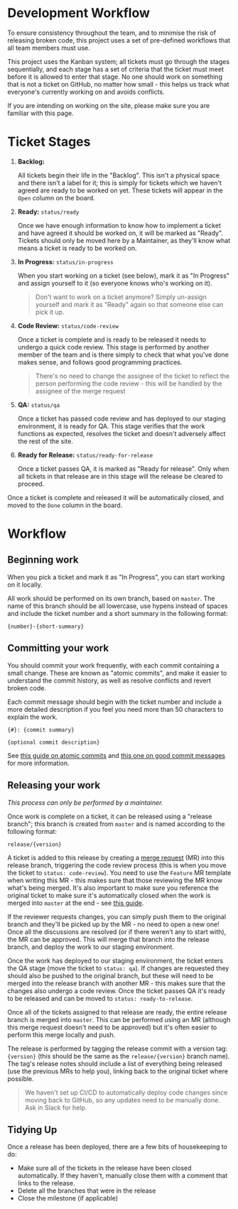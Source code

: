 # Development Workflow
To ensure consistency throughout the team, and to minimise the risk of releasing broken code, this project uses a set of 
pre-defined workflows that all team members must use. 

This project uses the Kanban system; all tickets must go through the stages sequentially, and each stage has a set of 
criteria that the ticket must meet before it is allowed to enter that stage. No one should work on something that is not 
a ticket on GitHub, no matter how small - this helps us track what everyone's currently working on and avoids conflicts.

If you are intending on working on the site, please make sure you are
familiar with this page.

# Ticket Stages

1. **Backlog:**

   All tickets begin their life in the "Backlog". This isn't a physical space and there isn't a label for it; this is 
   simply for tickets which we haven't agreed are ready to be worked on yet. These tickets will appear in the `Open` 
   column on the board. 

2. **Ready:** `status/ready`

   Once we have enough information to know how to implement a ticket and have agreed it should be worked on, it will be 
   marked as "Ready". Tickets should only be moved here by a Maintainer, as they'll know what means a ticket is ready to 
   be worked on.
   
3. **In Progress:** `status/in-progress`

   When you start working on a ticket (see below), mark it as "In Progress" and assign yourself to it (so everyone knows 
   who's working on it).

   > Don't want to work on a ticket anymore? Simply un-assign yourself and mark it as "Ready" again so that someone else 
   > can pick it up.

4. **Code Review:** `status/code-review`

   Once a ticket is complete and is ready to be released it needs to undergo a quick code review. This stage is performed 
   by another member of the team and is there simply to check that what you've done makes sense, and follows good 
   programming practices.

    > There's no need to change the assignee of the ticket to reflect the person performing the code review - this will 
    > be handled by the assignee of the merge request

5. **QA:** `status/qa`

   Once a ticket has passed code review and has deployed to our staging environment, it is ready for QA. This stage 
   verifies that the work functions as expected, resolves the ticket and doesn't adversely affect the rest of the site.

6. **Ready for Release:** `status/ready-for-release`

   Once a ticket passes QA, it is marked as "Ready for release". Only when all tickets in that release are in this stage 
   will the release be cleared to proceed.

Once a ticket is complete and released it will be automatically closed, and moved to the `Done` column in the board.

# Workflow

## Beginning work
When you pick a ticket and mark it as "In Progress", you can start working on it locally.

All work should be performed on its own branch, based on `master`. The name of this branch should be all lowercase, use 
hypens instead of spaces and include the ticket number and a short summary in the following format:

```
{number}-{short-summary}
```

## Committing your work
You should commit your work frequently, with each commit containing a small change. These are known as "atomic commits", 
and make it easier to understand the commit history, as well as resolve conflicts and revert broken code.

Each commit message should begin with the ticket number and include a more detailed description if you feel you need 
more than 50 characters to explain the work.

```
{#}: {commit summary}

{optional commit description}
```

See [this guide on atomic commits][atomic-commits] and [this one on good commit messages][commit-message-guide] for more 
information.

## Releasing your work
_This process can only be performed by a maintainer._

Once work is complete on a ticket, it can be released using a "release branch"; this branch is created from `master` and 
is named according to the following format:

```
release/{version}
```

A ticket is added to this release by creating a [merge request][pr-new] (MR) into this release branch, triggering the
code review process (this is when you move the ticket to `status: code-review`). You need to use the `Feature` MR 
template when writing this MR - this makes sure that those reviewing the MR know what's being merged. It's also 
important to make sure you reference the original ticket to make sure it's automatically closed when the work is merged 
into `master` at the end - see [this guide][pr-autoclose-tickets].

If the reviewer requests changes, you can simply push them to the original branch and they'll be picked up by the MR - 
no need to open a new one! Once all the discussions are resolved (or if there weren't any to start with), the MR can be 
approved. This will merge that branch into the release branch, and deploy the work to our staging environment.

Once the work has deployed to our staging environment, the ticket enters the QA stage (move the ticket to `status: qa`). 
If changes are requested they should also be pushed to the original branch, but these will need to be merged into the 
release branch with another MR - this makes sure that the changes also undergo a code review. Once the ticket passes QA 
it's ready to be released and can be moved to `status: ready-to-release`.

Once all of the tickets assigned to that release are ready, the entire release branch is merged into `master`. This can 
be performed using an MR (although this merge request doesn't need to be approved) but it's often easier to perform this 
merge locally and push. 

The release is performed by tagging the release commit with a version tag: `{version}` (this should be the same as the
`release/{version}` branch name). The tag's release notes should include a list of everything being released (use the
previous MRs to help you), linking back to the original ticket where possible.

> We haven't set up CI/CD to automatically deploy code changes since
> moving back to GitHub, so any updates need to be manually done. Ask in
> Slack for help.

## Tidying Up
Once a release has been deployed, there are a few bits of housekeeping to do:

* Make sure all of the tickets in the release have been closed automatically. If they haven't, manually close them with 
  a comment that links to the release.
* Delete all the branches that were in the release
* Close the milestone (if applicable)

[atomic-commits]: http://www.pauline-vos.nl/atomic-commits/
[commit-message-guide]: https://tbaggery.com/2008/04/19/a-note-about-git-commit-messages.html
[pr-new]: https://github.com/backstage-technical-services/laravel-site/compare
[pr-autoclose-tickets]: https://help.github.com/en/github/managing-your-work-on-github/linking-a-pull-request-to-an-issue
